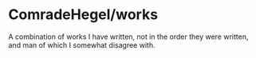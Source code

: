 # ComradeHegel/works
A combination of works I have written, not in the order they were written, and man of which I somewhat disagree with.
